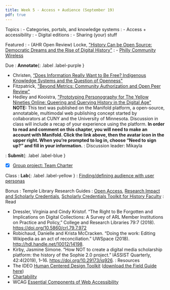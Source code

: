 ```yaml
---
title: Week 5 - Access + Audience (September 19)
pdf: true
---
```


Topics
: - Categories, portals, and knowledge systems
: - Access + accessibility
: - Digital editions
: - Sharing (your) stuff

Featured
: - (AHR Open Review) Locke, ["History Can be Open Source: Democratic Dreams and the Rise of Digital History"](https://ahropenreview.com/)
: - [Philly Community Wireless](https://phillycommunitywireless.org/)


Due
: **Annotate**{: .label .label-purple }
  - Christen, [“Does Information Really Want to Be Free? Indigenous Knowledge Systems and the Question of Openness"](https://github.com/HIST5152/pdfs/blob/main/Christen_DoesInformationReallyWanttobeFree.pdf?raw=true)
  - Fitzpatrick, ["Beyond Metrics: Community Authorization and Open Peer Review"](https://github.com/HIST5152/pdfs/blob/main/Fitzpatrick_BeyondMetrics.pdf?raw=true)
  - Hedley and Kooistra, ["Prototyping Personography for The Yellow Nineties Online: Queering and Querying History in the Digital Age"](https://dhdebates.gc.cuny.edu/read/untitled-4e08b137-aec5-49a4-83c0-38258425f145/section/8e224811-5779-4444-9dbf-011f71cb1d4b) **NOTE:** This text was published on the Manifold platform, a open-source, annotatable, multimodal web publishing concept started by collaborators at CUNY and the University of Minnesota. Discussion in class will include a recap of your experience using the platform. **In order to read and comment on this chapter, you will need to make an account with Manifold. Click the link above, then the avatar icon in the upper right. When you’re prompted to log in, choose “Need to sign up?” and fill in your information.**
: Discussion leader: Mikayla

: **Submit**{: .label .label-blue }
  - [x] [Group project: Team Charter](https://hist5152.github.io/fall22/assignments/#the-team-charter)


Class 
: **Lab**{: .label .label-yellow } 
: [Finding/defining audience with user personas](https://github.com/HIST5152/labs/blob/32bfc995d5b6d12c5e8a5ae72273532ce9dab93d/definingaudience.md)

Bonus
: Temple Library Research Guides
    : [Open Access](https://guides.temple.edu/openaccess), [Research Impact and Scholarly Credentials](https://guides.temple.edu/toolkit), [Scholarly Credentials Toolkit for History Faculty](https://guides.temple.edu/history_cred)
: Read
- Dressler, Virginia and Cindy Kristof. “The Right to Be Forgotten and Implications on Digital Collections: A Survey of ARL Member Institutions on Practice and Policy,” College and Research Libraries 79:7 (2018). https://doi.org/10.5860/crl.79.7.972
- Robichaud, Danielle and Krista McCracken. “Doing the work: Editing Wikipedia as an act of reconciliation.” UWSpace (2018). http://hdl.handle.net/10012/14198.
- Kirby, Jasmine Simone. “How NOT to create a digital media scholarship platform: the history of the Sophie 2.0 project.” IASSIST Quarterly, 42:4(2019), 1–16. https://doi.org/10.29173/iq926.
: Resources
- The IDEO [Human Centered Design Toolkit](https://www.designkit.org/) ([download the Field Guide here](https://github.com/HIST5152/pdfs/blob/main/Field%20Guide%20to%20Human-Centered%20Design_IDEOorg_English-0f60d33bce6b870e7d80f9cc1642c8e7.pdf))
- [Chartability](https://chartability.fizz.studio/)
- WCAG [Essential Components of Web Accessibility](https://www.w3.org/WAI/fundamentals/components/)